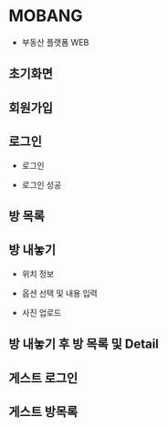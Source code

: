 # MOBANG <br>
- 부동산 플랫폼 WEB

## 초기화면

## 회원가입

## 로그인
- 로그인

- 로그인 성공 

## 방 목록

## 방 내놓기

- 위치 정보

- 옵션 선택 및 내용 입력
 
- 사진 업로드

## 방 내놓기 후 방 목록 및 Detail

## 게스트 로그인

## 게스트 방목록
